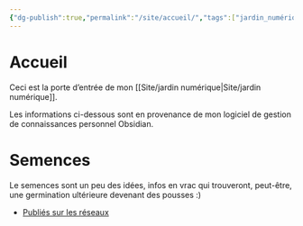 ```yaml
---
{"dg-publish":true,"permalink":"/site/accueil/","tags":["jardin_numérique","gardenEntry"],"noteIcon":""}
---
```



# Accueil

Ceci est la porte d’entrée de mon [[Site/jardin numérique\|Site/jardin numérique]].

Les informations ci-dessous sont en provenance de mon logiciel de gestion de connaissances personnel Obsidian.

# Semences

Le semences sont un peu des idées, infos en vrac qui trouveront, peut-être, une germination ultérieure devenant des pousses :)

- [Publiés sur les réseaux](Publiés%20sur%20les%20réseaux.md)
